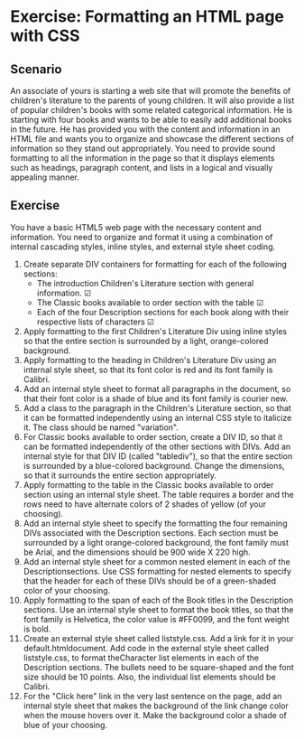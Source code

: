 # Exercise: Formatting an HTML page with CSS

## Scenario

An associate of yours is starting a web site that will promote the benefits of children's literature to the parents of young children. It will also provide a list of popular children's books with some related categorical information. He is starting with four books and wants to be able to easily add additional books in the future. He has provided you with the content and information in an HTML file and wants you to organize and showcase the different sections of information so they stand out appropriately. You need to provide sound formatting to all the information in the page so that it displays elements such as headings, paragraph content, and lists in a logical and visually appealing manner.

## Exercise

You have a basic HTML5 web page with the necessary content and information. You need to organize and format it using a combination of internal cascading styles, inline styles, and external style sheet coding.

1. Create separate DIV containers for formatting for each of the following sections:
    - The introduction Children's Literature  section with general information. &#9745;
    - The Classic books available to order  section with the table &#9745;
    - Each of the four Description  sections for each book along with their respective lists of characters &#9745;
2. Apply formatting to the first Children's Literature  Div using inline  styles so that the entire section is surrounded by a light, orange-colored background.
3. Apply formatting to the heading in Children's Literature  Div using an internal  style sheet, so that its font color is red  and its font family is Calibri.
4. Add an internal  style sheet to format all paragraphs in the document, so that their font color is a shade of blue  and its font family is courier new.
5. Add a class  to the paragraph in the Children's Literature  section, so that it can be formatted independently using an internal CSS style to italicize it. The class should be named "variation".
6. For Classic books available to order  section, create a DIV ID, so that it can be formatted independently of the other sections with DIVs. Add an internal  style for that DIV ID (called "tablediv"), so that the entire section is surrounded by a blue-colored background. Change the dimensions, so that it surrounds the entire section appropriately.
7. Apply formatting to the table in the Classic books available to order  section using an internal  style sheet. The table requires a border and the rows need to have alternate colors of 2 shades of yellow (of your choosing).
8. Add an internal style sheet to specify the formatting the four remaining DIVs associated with the Description  sections. Each section must be surrounded by a light orange-colored background, the font family must be Arial, and the dimensions should be 900 wide X 220 high.
9. Add an internal style sheet for a common nested element in each of the Descriptionsections. Use CSS formatting for nested elements to specify that the header for each of these DIVs should be of a green-shaded color of your choosing.
10. Apply formatting to the span of each of the Book titles in the Description  sections. Use an internal style sheet to format the book titles, so that the font family is Helvetica, the color value is #FF0099, and the font weight is bold.
11. Create an external style sheet called liststyle.css.  Add a link for it in your default.htmldocument. Add code in the external style sheet called liststyle.css,  to format theCharacter  list elements in each of the Description  sections. The bullets need to be square-shaped and the font size should be 10 points. Also, the individual list elements should be Calibri.
12. For the "Click here" link in the very last sentence on the page, add an internal style sheet that makes the background of the link change color when the mouse hovers over it. Make the background color a shade of blue of your choosing.